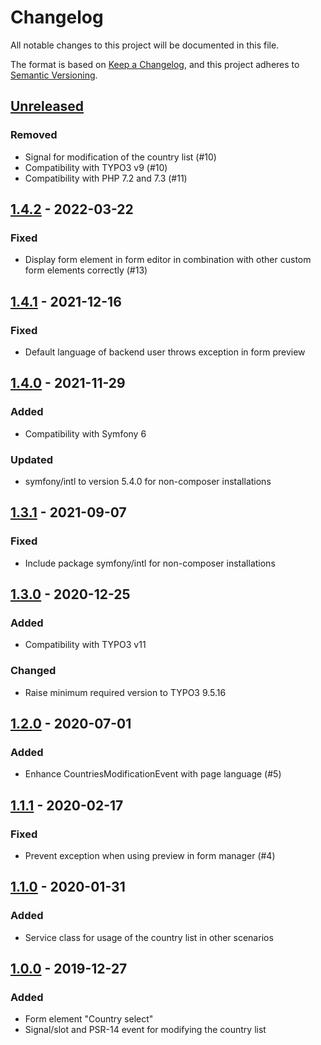 # Changelog
All notable changes to this project will be documented in this file.

The format is based on [Keep a Changelog](https://keepachangelog.com/en/1.0.0/),
and this project adheres to [Semantic Versioning](https://semver.org/spec/v2.0.0.html).

## [Unreleased]

### Removed
- Signal for modification of the country list (#10)
- Compatibility with TYPO3 v9 (#10)
- Compatibility with PHP 7.2 and 7.3 (#11)

## [1.4.2] - 2022-03-22

### Fixed
- Display form element in form editor in combination with other custom form elements correctly (#13)

## [1.4.1] - 2021-12-16

### Fixed
- Default language of backend user throws exception in form preview

## [1.4.0] - 2021-11-29

### Added
- Compatibility with Symfony 6

### Updated
- symfony/intl to version 5.4.0 for non-composer installations

## [1.3.1] - 2021-09-07

### Fixed
- Include package symfony/intl for non-composer installations

## [1.3.0] - 2020-12-25

### Added
- Compatibility with TYPO3 v11

### Changed
- Raise minimum required version to TYPO3 9.5.16

## [1.2.0] - 2020-07-01

### Added
- Enhance CountriesModificationEvent with page language (#5)

## [1.1.1] - 2020-02-17

### Fixed
- Prevent exception when using preview in form manager (#4)

## [1.1.0] - 2020-01-31

### Added
- Service class for usage of the country list in other scenarios

## [1.0.0] - 2019-12-27

### Added
- Form element "Country select"
- Signal/slot and PSR-14 event for modifying the country list

[Unreleased]: https://github.com/brotkrueml/form-country-select/compare/v1.4.2...HEAD
[1.4.2]: https://github.com/brotkrueml/form-country-select/compare/v1.4.1...v1.4.2
[1.4.1]: https://github.com/brotkrueml/form-country-select/compare/v1.4.0...v1.4.1
[1.4.0]: https://github.com/brotkrueml/form-country-select/compare/v1.3.1...v1.4.0
[1.3.1]: https://github.com/brotkrueml/form-country-select/compare/v1.3.0...v1.3.1
[1.3.0]: https://github.com/brotkrueml/form-country-select/compare/v1.2.0...v1.3.0
[1.2.0]: https://github.com/brotkrueml/form-country-select/compare/v1.1.1...v1.2.0
[1.1.1]: https://github.com/brotkrueml/form-country-select/compare/v1.1.0...v1.1.1
[1.1.0]: https://github.com/brotkrueml/form-country-select/compare/v1.0.0...v1.1.0
[1.0.0]: https://github.com/brotkrueml/form-country-select/releases/tag/v1.0.0
